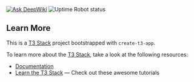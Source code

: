 [![Ask DeepWiki](https://deepwiki.com/badge.svg)](https://deepwiki.com/linustorvaldss/davidadarme.com)
![Uptime Robot status](https://img.shields.io/uptimerobot/status/m797677959-98e7ed32bc65a4f10972c702)

## Learn More

This is a [T3 Stack](https://create.t3.gg/) project bootstrapped with `create-t3-app`.

To learn more about the [T3 Stack](https://create.t3.gg/), take a look at the following resources:

- [Documentation](https://create.t3.gg/)
- [Learn the T3 Stack](https://create.t3.gg/en/faq#what-learning-resources-are-currently-available) — Check out these awesome tutorials
